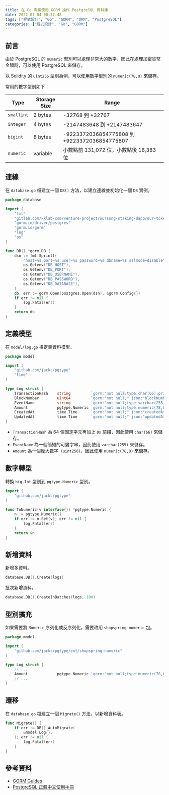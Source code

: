 ```yaml
---
title: 在 Go 專案使用 GORM 操作 PostgreSQL 資料庫
date: 2022-07-04 00:57:48
tags: ["程式設計", "Go", "GORM", "ORM", "PostgreSQL"]
categories: ["程式設計", "Go", "GORM"]
---
```


## 前言

由於 PostgreSQL 的 `numeric` 型別可以處理非常大的數字，因此在處理加密貨幣金額時，可以使用 PostgreSQL 來儲存。

以 Solidity 的 `uint256` 型別為例，可以使用數字型別的 `numeric(78,0)` 來儲存。

常用的數字型別如下：

| Type | Storage Size | Range |
| --- | --- | --- |
| `smallint` | 2 bytes | -32768 到 +32767 |
| `integer` | 4 bytes | -2147483648 到 +2147483647 |
| `bigint` | 8 bytes | -9223372036854775808 到 +9223372036854775807 |
| `numeric` | variable | 小數點前 131,072 位，小數點後 16,383 位 |

## 連線

在 `database.go` 檔建立一個 `DB()` 方法，以建立連線並初始化一個 `DB` 實例。

```go
package database

import (
	"fmt"
	"gitlab.com/kklab-com/venture-project/oursong-staking-dapp/our-token-stake-api/app/database/model"
	"gorm.io/driver/postgres"
	"gorm.io/gorm"
	"log"
	"os"
)

func DB() *gorm.DB {
	dsn := fmt.Sprintf(
		"host=%s port=%s user=%s password=%s dbname=%s sslmode=disable",
		os.Getenv("DB_HOST"),
		os.Getenv("DB_PORT"),
		os.Getenv("DB_USERNAME"),
		os.Getenv("DB_PASSWORD"),
		os.Getenv("DB_DATABASE"),
	)
	db, err := gorm.Open(postgres.Open(dsn), &gorm.Config{})
	if err != nil {
		log.Fatal(err)
	}
	return db
}
```

## 定義模型

在 `model/log.go` 檔定義資料模型。

```go
package model

import (
	"github.com/jackc/pgtype"
	"time"
)

type Log struct {
	TransactionHash    string         `gorm:"not null;type:char(66);primaryKey;" json:"transactionHash"`
	BlockNumber        uint64         `gorm:"not null;" json:"blockNumber"`
	EventName          string         `gorm:"not null;type:varchar(255);" json:"eventName"`
	Amount             pgtype.Numeric `gorm:"not null;type:numeric(78,0);" json:"amount"`
	CreatedAt          time.Time      `gorm:"not null;" json:"createdAt"`
	UpdatedAt          time.Time      `gorm:"not null;" json:"updatedAt"`
}
```

- `TransactionHash` 為 64 個固定字元再加上 `0x` 前綴，因此使用 `char(66)` 來儲存。
- `EventName` 為一個簡短的可變字串，因此使用 `varchar(255)` 來儲存。
- `Amount` 為一個龐大數字（`uint256`），因此使用 `numeric(78,0)` 來儲存。

## 數字轉型

轉換 `big.Int` 型別到 `pgtype.Numeric` 型別。

```go
import (
	"github.com/jackc/pgtype"
)

func ToNumeric(v interface{}) *pgtype.Numeric {
	n := pgtype.Numeric{}
	if err := n.Set(v); err != nil {
		log.Fatal(err)
	}
	return &n
}
```

## 新增資料

新增多資料。

```go
database.DB().Create(logs)
```

批次新增資料。

```go
database.DB().CreateInBatches(logs, 100)
```

## 型別擴充

如果需要將 `Numeric` 序列化或反序列化，需要改用 `shopspring-numeric` 包。

```go
package model

import (
	"github.com/jackc/pgtype/ext/shopspring-numeric"
)

type Log struct {
	// ...
	Amount             pgtype.Numeric `gorm:"not null;type:numeric(78,0);" json:"amount"`
	// ...
}
```

## 遷移

在 `database.go` 檔建立一個 `Migrate()` 方法，以新增資料表。

```go
func Migrate() {
	if err := DB().AutoMigrate(
		&model.Log{},
	); err != nil {
		log.Fatal(err)
	}
}
```

## 參考資料

- [GORM Guides](https://gorm.io/docs/)
- [PostgreSQL 正體中文使用手冊](https://docs.postgresql.tw/)
